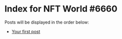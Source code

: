 # Index for NFT World #6660
Posts will be displayed in the order below:

- [Your first post](./001-first.md)

